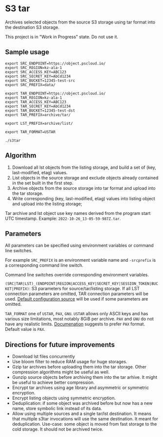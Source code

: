 # S3 tar

Archives selected objects from the source S3 storage using tar format into the
destination S3 storage.

This project is in "Work in Progress" state. Do not use it.

## Sample usage

```
export SRC_ENDPOINT=https://object.pscloud.io/
export SRC_REGION=kz-ala-1
export SRC_ACCESS_KEY=ABC123
export SRC_SECRET_KEY=AbCd1234
export SRC_BUCKET=12345-test-src
export SRC_PREFIX=data/

export TAR_ENDPOINT=https://object.pscloud.io/
export TAR_REGION=kz-ala-1
export TAR_ACCESS_KEY=ABC123
export TAR_SECRET_KEY=AbCd1234
export TAR_BUCKET=12345-test-dst
export TAR_PREFIX=archive/tar/

export LST_PREFIX=archive/list/

export TAR_FORMAT=USTAR

./s3tar
```

## Algorithm

1. Download all lst objects from the listing storage, and build a set of (key,
   last-modified, etag) values.
2. List objects in the source storage and exclude objects already contained in
   the set built in the first step.
3. Archive objects from the source storage into tar format and upload into the
   tar storage.
4. Write corresponding (key, last-modified, etag) values into listing object and
   upload into the listing storage;

Tar archive and lst object use key names derived from the program start UTC
timestamp. Example: `2022-10-26_13-05-59-987Z.tar`.

## Parameters

All parameters can be specified using environment variables or command line
switches.

For example `SRC_PREFIX` is an environment variable name and `-srcprefix` is a
corresponding command line switch.

Command line switches override corresponding environment variables.

`(SRC|TAR|LST)_(ENDPOINT|REGION|ACCESS_KEY|SECRET_KEY|SESSION_TOKEN|BUCKET|PREFIX)`:
S3 parameters for source/tar/listing storage. If all LST connection parameters
are omitted, TAR connection parameters will be used.
[Default configuration source](https://pkg.go.dev/github.com/aws/aws-sdk-go-v2/config)
will be used if some parameters are omitted.

`TAR_FORMAT` one of `USTAR`, `PAX`, `GNU`. `USTAR` allows only ASCII keys and
has various size limitations, most notably 8GiB per archive. `PAX` and `GNU` do
not have any realistic limits.
[Documenation](https://pkg.go.dev/archive/tar#Format) suggests to prefer `PAX`
format. Default value is `PAX`.

## Directions for future improvements
- Download lst files concurrently
- Use bloom filter to reduce RAM usage for huge storages.
- Gzip tar archives before uploading them into the tar storage. Other
  compression algorithms might be useful as well.
- Gunzip source objects before archiving them into the tar arhive. It might be
  useful to achieve better compression.
- Encrypt tar archives using age library and asymmetric or symmetric encryption.
- Encrypt listing objects using symmetric encryption.
- Deduplication: if some object was archived before but now has a new name,
  store symbolic link instead of its data.
- Allow using multiple sources and a single tar/lst destination. It means that
  multiple s3tar invocations will use the same destination. It meant for
  deduplication. Use-case: some object is moved from fast storage to the cold
  storage. It should not be archived twice.

